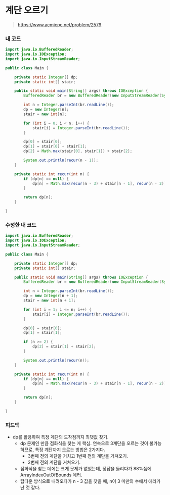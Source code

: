 # 계단 오르기

> https://www.acmicpc.net/problem/2579

### 내 코드

```java
import java.io.BufferedReader;
import java.io.IOException;
import java.io.InputStreamReader;

public class Main {

    private static Integer[] dp;
    private static int[] stair;

    public static void main(String[] args) throws IOException {
        BufferedReader br = new BufferedReader(new InputStreamReader(System.in));

        int n = Integer.parseInt(br.readLine());
        dp = new Integer[n];
        stair = new int[n];

        for (int i = 0; i < n; i++) {
            stair[i] = Integer.parseInt(br.readLine());
        }

        dp[0] = stair[0];
        dp[1] = stair[0] + stair[1];
        dp[2] = Math.max(stair[0], stair[1]) + stair[2];

        System.out.println(recur(n - 1));
    }

    private static int recur(int n) {
        if (dp[n] == null) {
            dp[n] = Math.max(recur(n - 3) + stair[n - 1], recur(n - 2)) + stair[n];
        }

        return dp[n];
    }

}
```

### 수정한 내 코드

```java
import java.io.BufferedReader;
import java.io.IOException;
import java.io.InputStreamReader;

public class Main {

    private static Integer[] dp;
    private static int[] stair;

    public static void main(String[] args) throws IOException {
        BufferedReader br = new BufferedReader(new InputStreamReader(System.in));

        int n = Integer.parseInt(br.readLine());
        dp = new Integer[n + 1];
        stair = new int[n + 1];

        for (int i = 1; i <= n; i++) {
            stair[i] = Integer.parseInt(br.readLine());
        }

        dp[0] = stair[0];
        dp[1] = stair[1];

        if (n >= 2) {
            dp[2] = stair[1] + stair[2];
        }

        System.out.println(recur(n));
    }

    private static int recur(int n) {
        if (dp[n] == null) {
            dp[n] = Math.max(recur(n - 3) + stair[n - 1], recur(n - 2)) + stair[n];
        }

        return dp[n];
    }

}
```

### 피드백

- dp를 활용하여 특정 계단의 도착점까지 최댓값 찾기.
    - dp 문제인 만큼 점화식을 찾는 게 핵심. 연속으로 3계단을 오르는 것이 불가능하므로, 특정 계단까지 오르는 방법은 2가지다.
        - 3번째 전의 계단을 거치고 1번째 전의 계단을 거쳐오기.
        - 2번째 전의 계단을 거쳐오기.
    - 점화식을 찾는 데에는 크게 문제가 없었는데, 정답을 돌리다가 88%쯤에 ArrayIndexOutOfBounds 에러.
    - 탑다운 방식으로 내려오다가 n - 3 값을 찾을 때, n이 3 미만의 수에서 에러가 난 것 같다.